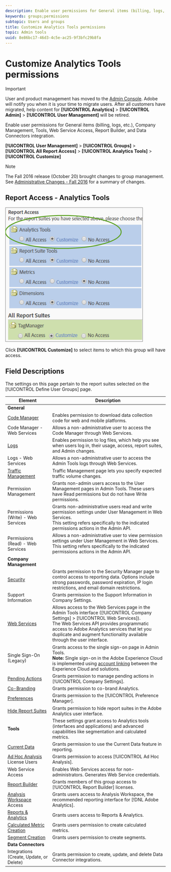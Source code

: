 ```yaml
---
description: Enable user permissions for General items (billing, logs, etc.), Company Management, Tools, Web Service Access, Report Builder, and Data Connectors integration.
keywords: groups;permissions
subtopic: Users and groups
title: Customize Analytics Tools permissions
topic: Admin tools
uuid: 8e86bc17-46d3-4c5e-ac25-9f3bfc29b8fa
---
```


# Customize Analytics Tools permissions

>[!IMPORTANT]
>
>User and product management has moved to the [Admin Console](https://helpx.adobe.com/enterprise/using/admin-console.html). Adobe will notify you when it is your time to migrate users. After all customers have migrated, help content for **[!UICONTROL Analytics]** > **[!UICONTROL Admin]** > **[!UICONTROL User Management]** will be retired.

Enable user permissions for General items (billing, logs, etc.), Company Management, Tools, Web Service Access, Report Builder, and Data Connectors integration.

 **[!UICONTROL User Management]** > **[!UICONTROL Groups]** > **[!UICONTROL All Report Access]** > **[!UICONTROL Analytics Tools]** > **[!UICONTROL Customize]**

>[!NOTE]
>
>The Fall 2016 release (October 20) brought changes to group management. See [Administrative Changes - Fall 2016](/help/admin/user-management2/c-user-management/permissions-changes.md) for a summary of changes.

## Report Access - Analytics Tools

![](assets/report-access-analytics-tools.png)

Click **[!UICONTROL Customize]** to select items to which this group will have access.

## Field Descriptions

The settings on this page pertain to the report suites selected on the [!UICONTROL Define User Groups] page.

| Element | Description |
|--- |--- |
|**General**||
|[Code Manager](/help/admin/admin/code-manager-admin.md)|Enables permission to download data collection code for web and mobile platforms.|
|Code Manager - Web Services|Allows a non-administrative user to access the Code Manager through Web Services.|
|[Logs](/help/admin/admin/logs.md)|Enables permission to log files, which help you see when users log in, their usage, access, report suites, and Admin changes.|
|Logs - Web Services|Allows a non-administrative user to access the Admin Tools logs through Web Services.|
|[Traffic Management](/help/admin/c-traffic-management/traffic-management.md)|Traffic Management page lets you specify expected traffic volume changes.|
|Permission Management|Grants non-admin users access to the User Management pages in Admin Tools. These users have Read permissions but do not have Write permissions.|
|Permissions (Write) - Web Services|Grants non-administrative users read and write permission settings under User Management in Web Services.<br>This setting refers specifically to the indicated permissions actions in the Admin API.|
|Permissions (Read) - Web Services|Allows a non-administrative user to view permission settings under User Management in Web Services.<br>This setting refers specifically to the indicated permissions actions in the Admin API.|
|**Company Management**||
|[Security](/help/admin/company/security-manager.md)|Grants permission to the  Security Manager page to control access to reporting data. Options include strong passwords, password expiration, IP login restrictions, and email domain restrictions.|
|Support Information|Grants permission to the  Support Information in  Company Settings.|
|[Web Services](/help/admin/company/web-services-admin.md)|Allows access to the Web Services page in the Admin Tools interface ([!UICONTROL Company Settings] > [!UICONTROL Web Services]).<br>The Web Services API provides programmatic access to  Adobe Analytics services that let you duplicate and augment functionality available through the user interface.|
|Single Sign-On (Legacy)|Grants access to the single sign-on page in Admin Tools.<br>**Note:** Single sign-on in the Adobe Experience Cloud is implemented using [account linking](https://docs.adobe.com/content/help/en/core-services/interface/manage-users-and-products/organizations.html) between the Experience Cloud and solutions.|
|[Pending Actions](/help/admin/company/pending-actions-admin.md)|Grants permission to manage pending actions in [!UICONTROL Company Settings].|
|[Co-Branding](/help/admin/company/co-branding-admin.md)|Grants permission to co-brand  Analytics.|
|[Preferences](/help/admin/admin/preferences-manager.md)|Grants permission to the [!UICONTROL Preference Manager].|
|[Hide Report Suites](/help/admin/company/c-hide-report-suites.md)|Grants permission to hide report suites in the  Adobe Analytics user interface.|
|**Tools**|These settings grant access to Analytics tools (interfaces and applications) and advanced capabilities like segmentation and calculated metrics.|
|[Current Data](https://docs.adobe.com/content/help/en/analytics/analyze/reports-analytics/current-data.html)|Grants permission to use the Current Data feature in reporting.|
|[Ad Hoc Analysis](https://docs.adobe.com/content/help/en/analytics/analyze/ad-hoc-analysis/adhoc-home.html) License Users|Grants permission to access [!UICONTROL Ad Hoc Analysis].|
|Web Service Access|Enables Web Services access for non-administrators. Generates Web Service credentials.|
|[Report Builder](https://docs.adobe.com/content/help/en/analytics/analyze/report-builder/report-builder-setup/t-install-arb.html)|Grants members of this group access to [!UICONTROL Report Builder] licenses.|
|[Analysis Workspace](https://docs.adobe.com/content/help/en/analytics/analyze/analysis-workspace/home.html) Access|Grants users access to Analysis Workspace, the recommended reporting interface for [!DNL Adobe Analytics].|
|[Reports & Analytics](https://docs.adobe.com/content/help/en/analytics/landing/an-key-concepts.html)|Grants users access to  Reports & Analytics.|
|[Calculated Metric Creation](https://docs.adobe.com/content/help/en/analytics/components/calculated-metrics/cm-overview.html)|Grants users permission to create calculated metrics.|
|[Segment Creation](https://docs.adobe.com/content/help/en/analytics/components/segmentation/seg-home.html)|Grants users permission to create segments.|
|**Data Connectors**||
|Integrations (Create, Update, or Delete)|Grants permission to create, update, and delete  Data Connector integrations.|
